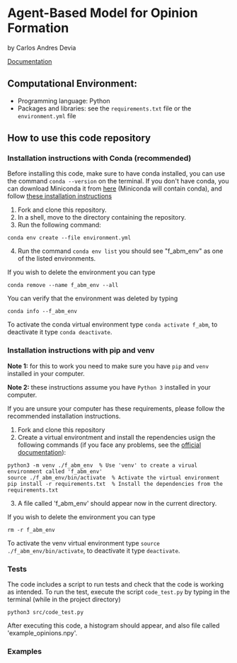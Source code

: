 
# Agent-Based Model for Opinion Formation

by Carlos Andres Devia

[Documentation](https://f-abm.readthedocs.io/en/latest/)

## Computational Environment:

- Programming language: Python
- Packages and libraries: see the `requirements.txt` file or the `environment.yml` file

## How to use this code repository

### Installation instructions with Conda (recommended)

Before installing this code, make sure to have conda installed, you can use the command `conda --version` on the terminal. If you don't have conda, you can download Miniconda it from [here](https://docs.conda.io/en/latest/miniconda.html) (Miniconda will contain conda), and follow [these installation instructions](https://conda.io/projects/conda/en/latest/user-guide/install/index.html#regular-installation)

1. Fork and clone this repository.
2. In a shell, move to the directory containing the repository.
3. Run the following command:

```
conda env create --file environment.yml
```

4. Run the command `conda env list` you should see "f_abm_env" as one of the listed environments.

If you wish to delete the environment you can type 

```
conda remove --name f_abm_env --all
```

You can verify that the environment was deleted by typing

```
conda info --f_abm_env
```


To activate the conda virtual environment type `conda activate f_abm`, to deactivate it type `conda deactivate`.


### Installation instructions with pip and venv

**Note 1:** for this to work you need to make sure you have `pip` and `venv` installed in your computer.

**Note 2:** these instructions assume you have `Python 3` installed in your computer. 

If you are unsure your computer has these requirements, please follow the recommended installation instructions.


1. Fork and clone this repository
2. Create a virtual environtment and install the rependencies usign the following commands (if you face any problems, see the [official documentation](https://docs.python.org/3/library/venv.html)):

```
python3 -m venv ./f_abm_env  % Use 'venv' to create a virual environment called 'f_abm_env'
source ./f_abm_env/bin/activate  % Activate the virtual environment
pip install -r requirements.txt  % Install the dependencies from the requirements.txt
```

3. A file called 'f_abm_env' should appear now in the current directory.

If you wish to delete the environment you can type 

```
rm -r f_abm_env
```

To activate the venv virtual environment type `source ./f_abm_env/bin/activate`, to deactivate it type `deactivate`.


### Tests

The code includes a script to run tests and check that the code is working as intended. To run the test, execute the script `code_test.py` by typing in the terminal (while in the project directory)

```
python3 src/code_test.py
```

After executing this code, a histogram should appear, and also file called 'example_opinions.npy'.


### Examples


